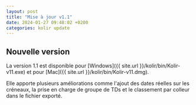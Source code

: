 ```yaml
---
layout: post
title: "Mise à jour v1.1"
date: 2024-01-27 09:48:02 +0200
categories: kolir update
---
```


## Nouvelle version

La version 1.1 est disponible pour [Windows]({{ site.url }}/kolir/bin/Kolir-v11.exe) et pour [Mac]({{ site.url }}/kolir/bin/Kolir-v11.dmg).

Elle apporte plusieurs améliorations comme l'ajout des dates réelles sur les créneaux, la prise en charge de groupe de TDs et le classement par colleur dans le fichier exporté.
